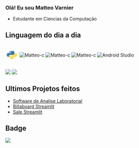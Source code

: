 ### Olá! Eu sou Matteo Varnier

- Estudante em Ciencias da Computação 

## Linguagem do dia a dia

<div style="dispaly: inline_block">
    <div style="display: inline_block"><br>
  <img align="center" alt="Matteo-Python" height="30" width="40" src="https://raw.githubusercontent.com/devicons/devicon/master/icons/python/python-original.svg">
  <img align="center" alt="Matteo-c" height="30" width="40" src="https://cdn.jsdelivr.net/gh/devicons/devicon/icons/c/c-original.svg">
  <img align="center" alt="Matteo-c" height="30" width="40" src="https://cdn.jsdelivr.net/gh/devicons/devicon/icons/java/java-original.svg">
  <img align="center" alt="Matteo-c" height="30" width="40" src="https://cdn.jsdelivr.net/gh/devicons/devicon/icons/mysql/mysql-original.svg">
  <img align ="center" alt ="Android Studio" height = "40" widht= "40" src="https://cdn.jsdelivr.net/gh/devicons/devicon/icons/linux/linux-original.svg" />
</div>

##

<div>

<a href="https://www.linkedin.com/in/matteo-varnier-80b4a31bb/" target="_blank"><img src="https://img.shields.io/badge/LinkedIn-0077B5?style=for-the-badge&logo=linkedin&logoColor=white" target="_blank"></a>
<a href = "mailto:matvarnier@gmail.com"><img src="https://img.shields.io/badge/-Gmail-%23333?style=for-the-badge&logo=gmail&logoColor=white" target="_blank"></a>

</div>

## Ultimos Projetos feitos
- [Software de Analise Laboratorial](https://github.com/matteovar/exams_lab)<br/>
- [Billaboard Streamlit](https://github.com/matteovar/Billaboard-Top-Songs)
- [Sale Streamlit](https://github.com/matteovar/Sales)

## Badge
<a href="https://www.credly.com/badges/c4f4d57e-d251-42ff-9bc1-69376237a9b4/public_url">
  <img src="https://github.com/user-attachments/assets/32722b2e-983b-4bf6-959a-e06221e0c90d" width="90"/>
</a>
